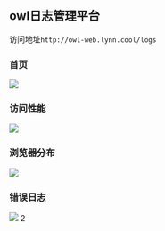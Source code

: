 
## owl日志管理平台
访问地址`http://owl-web.lynn.cool/logs`

### 首页
![](http://blog.lynn.cool/assets/img/1.efd72e96.jpg)

### 访问性能
![](http://blog.lynn.cool/assets/img/2.d2deb245.jpg)

### 浏览器分布
![](http://blog.lynn.cool/assets/img/3.1565d92b.jpg)

### 错误日志
![](http://blog.lynn.cool/assets/img/4.b8979b44.jpg)
2
